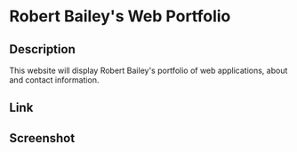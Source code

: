 # Robert Bailey's Web Portfolio
## Description
This website will display Robert Bailey's portfolio of web applications, about and contact information.
## Link

## Screenshot
